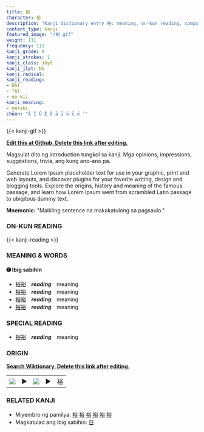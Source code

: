 ```yaml
---
title: 裕
character: 裕
description: "Kanji dictionary entry 裕: meaning, on-kun reading, compounds, origin, related kanji"
content_type: kanji
featured_image: "/裕.gif"
weight: 111
frequency: 111
kanji_grade: 9
kanji_strokes: 1
kanji_class: Jōyō
kanji_jlpt: N1
kanji_radical: 
kanji_reading: 
- DAI
- TAI
- oo-kii
kanji_meaning:
- malaki
chōon: "Ā Ī Ū Ē Ō ā ī ū ē ō ’"
---
```

[//]: # (Don't edit the line below. Kanji animated GIF code is automatically generated.)
{{< kanji-gif >}}

[//]: # (Edit below this line.)

**[Edit this at Github. Delete this link after editing.](https://github.com/tim0g/tim/tree/main/content/kanji/裕/index.md)**

Magsulat dito ng introduction tungkol sa kanji. Mga opinions, impressions, suggestions, trivia, ang kung ano-ano pa.

Generate Lorem Ipsum placeholder text for use in your graphic, print and web layouts, and discover plugins for your favorite writing, design and blogging tools. Explore the origins, history and meaning of the famous passage, and learn how Lorem Ipsum went from scrambled Latin passage to ubiqitous dummy text.
 
**Mnemonic:** "Maikling sentence na makakatulong sa pagsaulo."

### ON-KUN READING

[//]: # (Don't edit the line below. ON-KUN READING code is automatically generated.)
{{< kanji-reading >}}

### MEANING & WORDS

#### ➊ **Ibig sabihin**
  - [裕](../裕)[裕](../裕)　***reading***　meaning
  - [裕](../裕)[裕](../裕)　***reading***　meaning
  - [裕](../裕)[裕](../裕)　***reading***　meaning
  - [裕](../裕)[裕](../裕)　***reading***　meaning

### SPECIAL READING
  - [裕](../裕)[裕](../裕)　***reading***　meaning

### ORIGIN

**[Search Wiktionary. Delete this link after editing.](https://wiktionary.org/wiki/裕)**
<table class="kanji-table"><tr><td>
<img src="60px-裕-bronze.svg.png">
</td><td>▶</td><td>
<img src="60px-裕-oracle.svg.png">
</td><td>▶</td>
<td class="kanji-origin">裕</td>
</tr></table>

### RELATED KANJI
- Miyembro ng pamilya: [裕](../裕) [裕](../裕) [裕](../裕) [裕](../裕) [裕](../裕) [裕](../裕)
- Magkatulad ang ibig sabihin: [日](../日)
